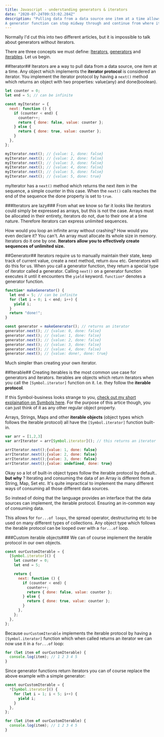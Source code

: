 ```yaml
---
title: Javascript - understanding generators & iterators
date: "2020-07-24T09:53:02.284Z"
description: "Pulling data from a data source one item at a time allows us to iterate over an infinite data structure.
A generator function can stop midway through and continue from where it stopped."
---
```


Normally I'd cut this into two different articles, but it is impossible to talk about generators without iterators.

There are three concepts we must define: [Iterators](#iterator), [generators](#generator) and [iterables](#iterable). Let us begin.

##Iterator##
Iterators are a way to pull data from a data source, one item at a time. Any object which implements the **iterator protocol** is considered
an iterator. You implement the iterator protocol by having a `next()` method which returns an object with two properties: value(any) and done(boolean).

```js
let counter = 0;
let end = 5; // can be infinite

const myIterator = {
  next: function () {
    if (counter < end) {
      counter++;
      return { done: false, value: counter };
    } else {
      return { done: true, value: counter };
    }
  },
};

myIterator.next(); // {value: 1, done: false}
myIterator.next(); // {value: 2, done: false}
myIterator.next(); // {value: 3, done: false}
myIterator.next(); // {value: 4, done: false}
myIterator.next(); // {value: 5, done: false}
myIterator.next(); // {value: 5, done: true}
```

myIterator has a `next()` method which returns the next item in the sequence, a simple counter in this case. When the `next()` calls reaches the end of
the sequence the done property is set to `true`.

###Iterators are lazy###
From what we know so far it looks like iterators could simply be expressed as arrays, but this is not the case.
Arrays must be allocated in their entirety, iterators do not, due to their one at a time nature. Therefore iterators can
express unlimited sequences.

How would you loop an infinite array without crashing? How would you even declare it? You can't. An array must allocate its whole size in memory.
Iterators do it one by one. **Iterators allow you to effectively create sequences of unlimited size.**

##Generator##
Iterators require us to manually maintain their state, keep track of current value, create a next method, return `done` etc. Generators will do this for us.
When you call a generator function, they return a special type of iterator called a generator.
Calling `next()` on a generator function executes it until it encounters the `yield` keyword.
`function*` denotes a generator function.

```js
function* makeGenerator() {
  let end = 5; // can be infinite
  for (let i = 0; i < end; i++) {
    yield i;
  }
  return "done!";
}

const generator = makeGenerator(); // returns an iterator
generator.next(); // {value: 0, done: false}
generator.next(); // {value: 1, done: false}
generator.next(); // {value: 2, done: false}
generator.next(); // {value: 3, done: false}
generator.next(); // {value: 4, done: false}
generator.next(); // {value: done!, done: true}
```

Much simpler than creating your own iterator.

##Iterable##
Creating iterables is the most common use case for generators and iterators.
Iterables are objects which return iterators when you call the `[Symbol.iterator]` function on it. I.e. they follow the
**iterable protocol**.

If this Symbol-business looks strange to you, [check out my short explaination on Symbols here](/javascript-symbol). For the purpose of this artice though, you can just think of it as any other regular object property.

Arrays, Strings, Maps and other **iterable objects** (object types which follows the iterable protocol) all have the `[Symbol.iterator]` function built-in.

```js
var arr = [1,2,3]
var arrIterator = arr[Symbol.iterator](); // this returns an iterator

arrIterator.next();{value: 1, done: false}
arrIterator.next();{value: 2, done: false}
arrIterator.next();{value: 3, done: false}
arrIterator.next();{value: undefined, done: true}
```

Okay so a lot of built-in object types follow the iterable protocol by default.. **but why** ?
Iterating and consuming the data of an Array is different from a String, Map, Set etc. It's quite impractical to implement
the many different ways of consuming all those different data sources.

So instead of doing that the language provides an interface that the data sources can implement, the iterable protocol. Ensuring an
in-common way of consuming data.

This allows for `for...of loops`, the spread operator, destructuring etc to be used on many different types of collections. Any object type
which follows the iterable protocol can be looped over with a `for...of` loop.

###Custom iterable objects###
We can of course implement the iterable protocol in our own objects.

```js
const ourCustomIterable = {
  [Symbol.iterator]() {
    let counter = 0;
    let end = 5;

    return {
      next: function () {
        if (counter < end) {
          counter++;
          return { done: false, value: counter };
        } else {
          return { done: true, value: counter };
        }
      },
    };
  },
};
```

Because `ourCustomIterable` implements the iterable protocol by having a `[Symbol.iterator]` function which when called returns an iterator
we can now use it in a `for...of` loop:

```js
for (let item of ourCustomIterable) {
  console.log(item); // 1 2 3 4 5
}
```

Since generator functions return iterators you can of course replace the above example with a simple generator:

```js
const ourCustomIterable = {
  *[Symbol.iterator]() {
    for (let i = 1; i < 5; i++) {
      yield i;
    }
  },
};

for (let item of ourCustomIterable) {
  console.log(item); // 1 2 3 4 5
}
```
